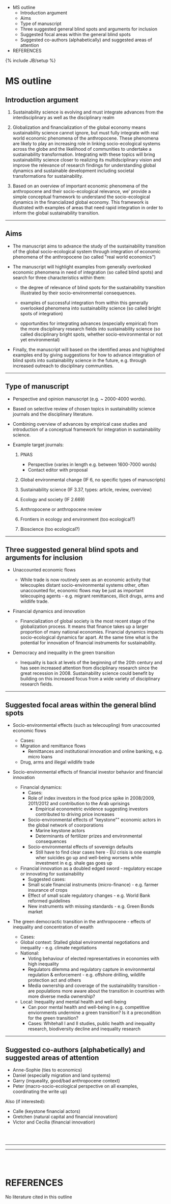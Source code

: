 -   MS outline
    -   Introduction argument
    -   Aims
    -   Type of manuscript
    -   Three suggested general blind spots and arguments for inclusion
    -   Suggested focal areas within the general blind spots
    -   Suggested co-authors (alphabetically) and suggested areas of
        attention
-   REFERENCES

{% include JB/setup %}

MS outline
==========

Introduction argument
---------------------

1.  Sustainability science is evolving and must integrate advances from
    the interdisciplinary as well as the disciplinary realm

2.  Globalization and financialization of the global economy means
    sustainability science cannot ignore, but must fully integrate with
    real world economic phenomena of the anthropocene. These phenomena
    are likely to play an increasing role in linking socio-ecological
    systems across the globe and the likelihood of communities to
    undertake a sustainability transformation. Integrating with these
    topics will bring sustainabililty science closer to realizing its
    multidsciplinary vision and improve the relevance of research
    findings for understanding global dynamics and sustainable
    development including societal transformations for sustainability.

3.  Based on an overview of important economic phenomena of the
    anthropocene and their socio-ecological relevance, we' provide a
    simple conceptual framework to understand the socio-ecological
    dynamics in the financialized global economy. This framework is
    illustrated with examples of areas that need rapid integration in
    order to inform the global sustainability transition.

------------------------------------------------------------------------

Aims
----

-   The manuscript aims to advance the study of the sustainability
    transition of the global socio-ecological system through integration
    of economic phenomena of the anthropocene (so called "real world
    economics")

-   The manuscript will highlight examples from generally overlooked
    economic phenomena in need of integration (so called blind spots)
    and search for three characteristics within them:

    -   the degree of relevance of blind spots for the sustainability
        transition illustrated by their socio-environmental
        consequences.

    -   examples of successful integration from within this generally
        overlooked phenomena into sustainability science (so called
        bright spots of integration)

    -   opportunities for integrating advances (especially empirical)
        from the more disciplinary research fields into sustainability
        science (so called disciplinary bright spots, whether
        socio-environmental or not yet environmental)

-   Finally, the manuscript will based on the identified areas and
    highlighted examples end by giving suggestions for how to advance
    integration of blind spots into sustainability science in the
    future, e.g. through increased outreach to disciplinary communities.

------------------------------------------------------------------------

Type of manuscript
------------------

-   Perspective and opinion manuscript (e.g. ~ 2000-4000 words).

-   Based on selective review of chosen topics in sustainability science
    journals and the disciplinary literature.

-   Combining overview of advances by empirical case studies and
    introduction of a conceptual framework for integration in
    sustainability science.

-   Example target journals:
    1.  PNAS
        -   Perspective (varies in length e.g. between 1600-7000 words)
        -   Contact editor with proposal

    2.  Global environmental change (IF 6, no specific types of
        manuscripts)
    3.  Sustainability science (IF 3.37, types: article, review,
        overview)
    4.  Ecology and society (IF 2.669)
    5.  Anthropocene or anthropocene review
    6.  Frontiers in ecology and environment (too ecological?)
    7.  Bioscience (too ecological?)

------------------------------------------------------------------------

Three suggested general blind spots and arguments for inclusion
---------------------------------------------------------------

-   Unaccounted economic flows

    -   While trade is now routinely seen as an economic activity that
        telecouples distant socio-environmental systems other, often
        unaccounted for, economic flows may be just as important
        telecouping agents - e.g. migrant remittances, illicit drugs,
        arms and wildlife trade.
-   Financial dynamics and innovation

    -   Financialization of global society is the most recent stage of
        the globalization process. It means that finance takes up a
        larger proportion of many national economies. Financial dynamics
        impacts socio-ecological dynamics far apart. At the same time
        what is the potential for innovation of financial instruments
        for sustainability.
-   Democracy and inequality in the green transition

    -   Inequality is back at levels of the beginning of the 20th
        century and has seen increased attention from disciplinary
        research since the great recession in 2008. Sustainability
        science could benefit by building on this increased focus from a
        wide variety of disciplinary research fields.

------------------------------------------------------------------------

Suggested focal areas within the general blind spots
----------------------------------------------------

-   Socio-environmental effects (such as telecoupling) from unaccounted
    economic flows
    -   Cases:
    -   Migration and remittance flows
        -   Remittances and institutional innovation and online banking,
            e.g. micro loans
    -   Drug, arms and illegal wildlife trade
-   Socio-environmental effects of financial investor behavior and
    financial innovation

    -   Financial dynamics:
        -   Cases:
        -   Role of index investors in the food price spike in
            2008/2009, 2011/2012 and contribution to the Arab uprisings
            -   Empirical econometric evidence suggesting investors
                contributed to driving price increases
        -   Socio-environmental effects of "keystone"" economic actors
            in the global network of coorporations
            -   Marine keystone actors
            -   Determinants of fertilizer prizes and environmental
                consequences
        -   Socio-environmental effects of sovereign defaults
            -   Still have to find clear cases here - EU crisis is one
                example wher suicides go up and well-being worsens while
                investment in e.g. shale gas goes up
    -   Financial innovation as a doubled edged sword - regulatory
        escape or innovating for sustainability
        -   Suggested cases:
        -   Small scale financial instruments (micro-finance) - e.g.
            farmer insurance of crops
        -   Effect of small scale regulatory changes - e.g. World Bank
            reformed guidelines
        -   New instruments with missing standards - e.g. Green Bonds
            market
-   The green democractic transition in the anthropocene - effects of
    inequality and concentration of wealth
    -   Cases:
    -   Global context: Stalled global environmental negotiations and
        inequality - e.g. climate negotiations
    -   National:
        -   Voting behaviour of elected representatives in economies
            with high inequality
        -   Regulators dilemma and regulatory capture in environmental
            regulation & enforcement - e.g. offshore drilling, wildlife
            protection act and others
        -   Media ownership and coverage of the sustainability
            transition - are populations more aware about the transition
            in countries with more diverse media ownership?
    -   Local: Inequality and mental health and well-being
        -   Can poor mental health and well-being in e.g. competitive
            enviornments undermine a green transition? Is it a
            precondition for the green transition?
        -   Cases: Whitehall I and II studies, public health and
            inequality research, biodiversity decline and inequality
            research

------------------------------------------------------------------------

Suggested co-authors (alphabetically) and suggested areas of attention
----------------------------------------------------------------------

-   Anne-Sophie (ties to economics)
-   Daniel (especially migration and land systems)
-   Garry (inqueality, good/bad anthropocene context)
-   Peter (macro-socio-ecological perspective on all examples,
    coordinating the write up)

Also (if interested):

-   Calle (keystone financial actors)
-   Gretchen (natural capital and financial innovation)
-   Victor and Cecilia (financial innovation)

<br><br>

------------------------------------------------------------------------

------------------------------------------------------------------------

<br><br>

REFERENCES
==========

No literature cited in this outline

